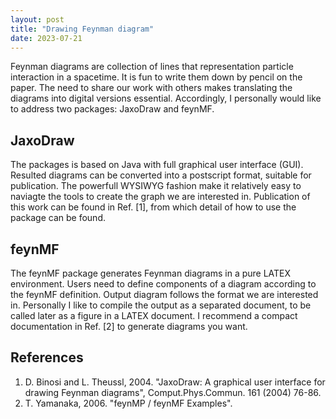 ```yaml
---
layout: post
title: "Drawing Feynman diagram"
date: 2023-07-21
---
```

<p>
Feynman diagrams are collection of lines that representation particle interaction in a spacetime. It is fun to write them down by pencil on the paper. 
The need to share our work with others makes translating the diagrams into digital versions essential. 
Accordingly, I personally would like to address two packages: JaxoDraw and feynMF.
</p>
<h2> JaxoDraw </h2>
<p>
The packages is based on Java with full graphical user interface (GUI). Resulted diagrams can be converted into a postscript format, suitable for publication.
The powerfull WYSIWYG fashion make it relatively easy to naviagte the tools to create the graph we are interested in. Publication of this work can be found in 
Ref. [1], from which detail of how to use the package can be found.
</p>
<h2> feynMF </h2>
<p>
The feynMF package generates Feynman diagrams in a pure LATEX environment. Users need to define components of a diagram according to the feynMF definition.
Output diagram follows the format we are interested in. Personally I like to compile the output as a separated document, to be called later as a figure in
a LATEX document. I recommend a compact documentation in Ref. [2] to generate diagrams you want.
</p>
<h2> References </h2>
<ol>
<li>D. Binosi and L. Theussl, 2004. "JaxoDraw: A graphical user interface for drawing Feynman diagrams", Comput.Phys.Commun. 161 (2004) 76-86. </li>
<li>T. Yamanaka, 2006. "feynMP / feynMF Examples". </li>
</ol>
